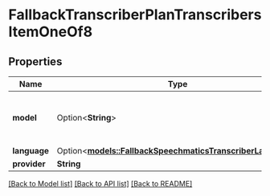 # FallbackTranscriberPlanTranscribersItemOneOf8

## Properties

Name | Type | Description | Notes
------------ | ------------- | ------------- | -------------
**model** | Option<**String**> | This is the model that will be used for the transcription. | [optional]
**language** | Option<[**models::FallbackSpeechmaticsTranscriberLanguage**](FallbackSpeechmaticsTranscriberLanguage.md)> |  | [optional]
**provider** | **String** |  | 

[[Back to Model list]](../README.md#documentation-for-models) [[Back to API list]](../README.md#documentation-for-api-endpoints) [[Back to README]](../README.md)


